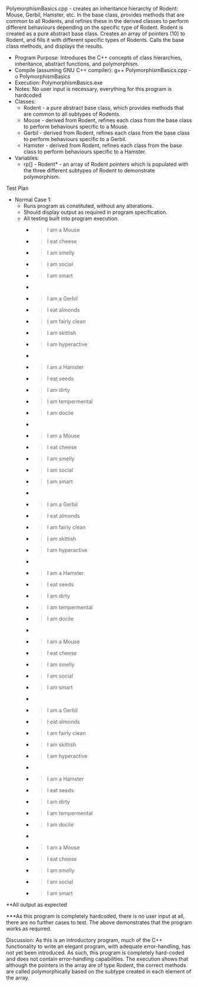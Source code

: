 PolymorphismBasics.cpp - creates an inheritance hierarchy of Rodent: Mouse, Gerbil, Hamster, etc. In the base class, provides methods that are common to all Rodents, and refines these in the derived classes to perform different behaviours depending on the specific type of Rodent. Rodent is created as a pure abstract base class. Creates an array of pointers (10) to Rodent, and fills it with different specific types of Rodents. Calls the base class methods, and displays the results.

- Program Purpose:
		Introduces the C++ concepts of class hierarchies, inheritance, abstract
		functions, and polymorphism.
- Compile (assuming GNU C++ compiler): g++ PolymorphismBasics.cpp -o PolymorphismBasics
- Execution: PolymorphismBasics.exe
- Notes: No user input is necessary, everything for this program is hardcoded
- Classes: 
	- Rodent - a pure abstract base class, which provides methods that are common to
				all subtypes of Rodents.
	- Mouse - derived from Rodent, refines each class from the base class to perform
				behaviours specific to a Mouse.
	- Gerbil - derived from Rodent, refines each class from the base class to perform
				behaviours specific to a Gerbil.
	- Hamster - derived from Rodent, refines each class from the base class to perform
				behaviours specific to a Hamster.
- Variables:
	- rp[] - Rodent* - an array of Rodent pointers which is populated with the three
			   different subtypes of Rodent to demonstrate polymorphism.

Test Plan
- Normal Case 1:
	- Runs program as constituted, without any alterations.
	- Should display output as required in program specification.
	- All testing built into program execution.
		- > I am a Mouse
		- > I eat cheese
		- > I am smelly
		- > I am social
		- > I am smart
		- > 
		- > I am a Gerbil
		- > I eat almonds
		- > I am fairly clean
		- > I am skittish
		- > I am hyperactive
		- 
		- > I am a Hamster
		- > I eat seeds
		- > I am dirty
		- > I am tempermental
		- > I am docile
		- > 
		- > I am a Mouse
		- > I eat cheese
		- > I am smelly
		- > I am social
		- > I am smart
		- > 
		- > I am a Gerbil
		- > I eat almonds
		- > I am fairly clean
		- > I am skittish
		- > I am hyperactive
		- > 
		- > I am a Hamster
		- > I eat seeds
		- > I am dirty
		- > I am tempermental
		- > I am docile
		- > 
		- > I am a Mouse
		- > I eat cheese
		- > I am smelly
		- > I am social
		- > I am smart
		- > 
		- > I am a Gerbil
		- > I eat almonds
		- > I am fairly clean
		- > I am skittish
		- > I am hyperactive
		- > 
		- > I am a Hamster
		- > I eat seeds
		- > I am dirty
		- > I am tempermental
		- > I am docile
		- > 
		- > I am a Mouse
		- > I eat cheese
		- > I am smelly
		- > I am social
		- > I am smart
		
**All output as expected

***As this program is completely hardcoded, there is no user input at all, there are no
further cases to test.  The above demonstrates that the program works as required.

Discussion:
		As this is an introductory program, much of the C++ functionality to 
		write an elegant program, with adequate error-handling, has not yet been
		introduced.  As such, this program is completely hard-coded and does not
		contain error-handling capabilities.
		The execution shows that although the pointers in the array are of type Rodent,
		the correct methods are called polymorphically based on the subtype created
		in each element of the array.
